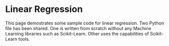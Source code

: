 # Linear Regression

This page demostrates some sample code for linear regression. Two Python file has been shared.
One is written from scratch without any Machine Learning libraries such as Scikit-Learn.
Other uses the capabilities of Scikit-Learn tools.
